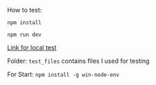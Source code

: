 How to test:

`npm install`

`npm run dev`

[Link for local test](http://localhost:3000/)

Folder: `test_files` contains files I used for testing

For Start:
`npm install -g win-node-env`
